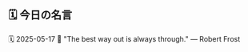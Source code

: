 ## 🗓️ 今日の名言

<!--START_SECTION:quote-->
🗓️ 2025-05-17
💬 "The best way out is always through." — Robert Frost
<!--END_SECTION:quote-->
